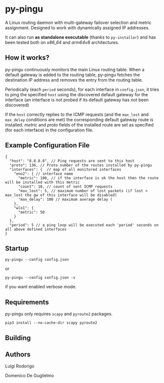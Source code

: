 # py-pingu
A Linux routing daemon with multi-gateway failover selection and metric assignment. Designed to work with dynamically assigned IP addresses.

It can also run **as standalone executable** (thanks to `py-installer`) and has been tested both on *x86_64* and *arm64v8* architectures.

## How it works? 
py-pingu continuously monitors the main Linux routing table. When a default gateway is added to the routing table, py-pingu fetches the destination IP address and removes the entry from the routing table.

Periodically (each `period` seconds), for each interface in `config.json`, it tries to ping the specified `host` using the discovered default gateway for the interface (an interface is not probed if its default gateway has not been discovered)

If the `host` correctly replies to the ICMP requests (and the `max_lost` and `max_delay` conditions are met) the corresponding default gateway route is installed. *metric* and *proto* fields of the installed route are set as specified (for each interface) in the configuration file.


## Example Configuration File

```
{
  "host": "8.8.8.8", // Ping requests are sent to this host 
  "proto": 136, // Proto number of the routes installed by py-pingu
  "interfaces": {  // map of all monitored interfaces
    "eno2": { // interface name
      "metric": 100, // if the interface is ok the host then the route will be installed with this metric
      "count": 10, // count of sent ICMP requests
      "max_lost": 5, // maximum number of lost packets (if lost > max_lost the gw of this interface will be disabled)
      "max_delay": 100 // maximum average delay (
    },
    "wlo1": {
      "metric": 50
    }
  },
  "period": 5 // a ping loop will be executed each 'period' seconds on all above defined interfaces
}
```

## Startup
`py-pingu --config config.json`

or 

`py-pingu --config config.json -v`

if you want enabled verbose mode.

## Requirements 
py-pingu only requires `scapy` and `pyroute2` packages.

`pip3 install --no-cache-dir scapy pyroute2`

## Building 


## Authors

Luigi Rodorigo

Domenico De Guglielmo


